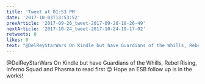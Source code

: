 ```yaml
---
title: 'Tweet at 01:53 PM'
date: '2017-10-03T13:53:52'
prevArticle: '2017-09-26_tweet-2017-09-26-18-26-49'
nextArticle: '2017-10-24_tweet-2017-10-24-19-17-02'
retweets: 0
likes: 0
text: "@DelReyStarWars On Kindle but have Guardians of the Whills, Rebel Rising, Inferno Squad and Phasma to read first 😊 Hope an ESB follow up is in the works!"
---
```

@DelReyStarWars On Kindle but have Guardians of the Whills, Rebel Rising, Inferno Squad and Phasma to read first 😊 Hope an ESB follow up is in the works!